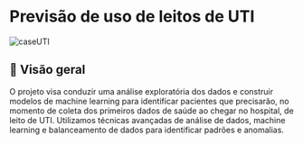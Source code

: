 # Previsão de uso de leitos de UTI

![caseUTI](https://github.com/user-attachments/assets/9c891704-8731-4885-8a32-8c00873772ca)

## 📌 Visão geral
O projeto visa conduzir uma análise exploratória dos dados e construir modelos de machine learning para identificar pacientes que precisarão, no momento de coleta dos primeiros dados de saúde ao chegar no hospital, de leito de UTI. Utilizamos técnicas avançadas de análise de dados, machine learning e balanceamento de dados para identificar padrões e anomalias.
